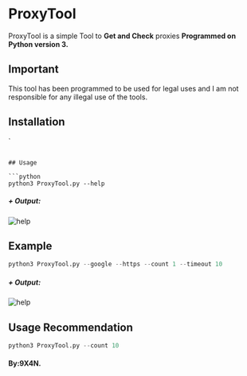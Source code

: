 # ProxyTool

ProxyTool is a simple Tool to **Get and Check** proxies **Programmed on Python version 3.**

## Important
This tool has been programmed to be used for legal uses and I am not responsible for any illegal use of the tools.

## Installation


`
```

## Usage

```python
python3 ProxyTool.py --help
```
##### + Output:
![help](https://media.discordapp.net/attachments/949663862611914782/957341977295335434/unknown.png)

## Example

```python
python3 ProxyTool.py --google --https --count 1 --timeout 10
```
##### + Output:
![help](https://cdn.discordapp.com/attachments/932732561917087775/932963730701053992/monddos.png)

## Usage Recommendation
```python
python3 ProxyTool.py --count 10
```

#### By:9X4N.
